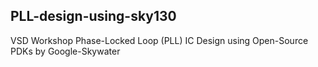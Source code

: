 ## PLL-design-using-sky130
VSD Workshop Phase-Locked Loop (PLL) IC Design
using Open-Source PDKs by Google-Skywater
